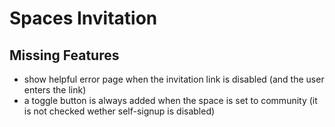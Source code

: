 # Spaces Invitation

## Missing Features
- show helpful error page when the invitation link is disabled (and the user enters the link)
- a toggle button is always added when the space is set to community (it is not checked wether self-signup is disabled)

